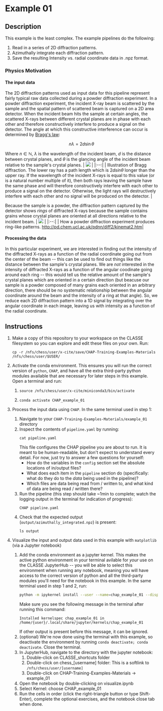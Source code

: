 # Example 01

## Description
This example is the least complex. The example pipelines do the following:
1. Read in a series of 2D diffraction patterns.
1. Azimuthally integrate each diffraction pattern.
1. Save the resulting Intensity vs. radial coordinate data in .npz format.

### Physics Motivation
#### The input data
The 2D diffraction patterns used as input data for this pipeline represent fairly typical raw data collected during a powder diffraction experiment. In a powder diffraction experiment, the incident X-ray beam is scattered by the sample and the spatial pattern of scattered beam is captured on a 2D area detector. When the incident beam hits the sample at certain angles, the scattered X-rays between different crystal planes are in phase with each other and therefore constructively interfere to produce a signal on the detector. The angle at which this constructive interference can occur is determined by [Bragg's law](https://en.wikipedia.org/wiki/Bragg%27s_law): 

$$n\lambda = 2d\sin{\theta}$$

Where $n \in \mathbb{N}$, $\lambda$ is the wavelength of the incident beam, $d$ is the distance between crystal planes, and $\theta$ is the glancing angle of the incident beam relative to the sample's crystal planes.
| ![](https://github.com/keara-soloway/diagrams/blob/main/bragg_diffraction_screenshot_version.png) |
|:--:| 
| Illustration of Bragg diffraction. The lower ray has a path length which is $2dsin{\theta}$ longer than the upper ray. If the wavelength of the incident X-rays is equal to this value (or is a natural number multiple of it), then both rays leaving the sample have the same phase and will therefore constructively interfere with each other to produce a signal on the detector. Otherwise, the light rays will destructively interfere with each other and no signal will be produced on the detector. |

Because the sample is a powder, the diffraction pattern captured by the detector shows _rings_ of diffracted X-rays because the sample contains grains whose crystal planes are oriented at all directions relative to the incident beam.
| ![](http://pd.chem.ucl.ac.uk/pdnn/diff2/cone.gif) | 
|:--:| 
| How a powder diffraction experiment produces ring-like patterns. http://pd.chem.ucl.ac.uk/pdnn/diff2/kinemat2.htm|
#### Processing the data
In this particular experiment, we are interested in finding out the intensity of the diffracted X-rays as a function of the radial coordinate going out from the center of the beam -- this can be used to find out things like the distance between the sample's crystal planes. We are _not_ interested in the intensity of diffracted X-rays as a function of the angular coodinate going around each ring -- this would tell us the relative amount of the sample's crystal planes which are oriented in a certain direction (but beacuse our sample is a powder composed of many grains each oriented in an arbitrary direction, there should be no systematic relationship between the angular coordinate around the beam and the intensity of a ring at that angle). So, we reduce each 2D diffraction pattern into a 1D signal by integrating over the angular coordinate in each image, leaving us with intensity as a function of the radial coordinate.

## Instructions
1. Make a copy of this repository to your workspace on the CLASSE filesystem so you can explore and edit these files on your own. Run:
   ```
   cp -r /nfs/chess/user/x-cite/save/CHAP-Training-Examples-Materials /nfs/chess/user/$USER/
   ```
1. Activate the conda environment. This ensures you will run the correct version of `python`, `CHAP`, and have all the extra third-party python modules available that are necessary for later steps in this example. Open a terminal and run:
    1. ```
       source /nfs/chess/user/x-cite/miniconda3/bin/activate
       ```
    1. ```
       conda activate CHAP_example_01
       ```

1. Process the input data using `CHAP`. In the same terminal used in step 1:
    1. Navigate to your `CHAP-Training-Examples-Materials/example_01` directory
    1. Inspect the contents of `pipeline.yaml` by running:
       ```
       cat pipeline.yaml
       ```
       This file configures the CHAP pipeline you are about to run. It is meant to be human-readable, but don't expect to understand every detail. For now, just try to answer a few questions for yourself:
       - How do the variables in the `config` section set the absolute locations of in/output files?
       - What does each item in the `pipeline` section do (specifically: what do they do to the _data_ being used in the pipeline)?
       - Which files are data being read from / written to, and what kind of data are being read / written there?
    1. Run the pipeline (this step should take ~1min to complete; watch the logging output in the terminal for indication of progress):
       ```
       CHAP pipeline.yaml
       ```
    1. Check that the expected output (`output/azimuthally_integrated.npz`) is present:
       ```
       ls output
       ```

1. Visualize the input and output data used in this example with `matplotlib` (via a Jupyter notebook)
    1. Add the conda environment as a jupyter kernel. This makes the active python environment in your terminal avilable for _your_ use on the CLASSE JupyterHub -- you will be able to select this environment when running any notebook, meaning you will have access to the correct version of python and all the third-party modules you'll need for the notebook in this example. In the same terminal used in step 1 and 2, run:
        ```bash
        python -m ipykernel install --user --name=chap_example_01 --display-name "CHAP_example_01"
        ```
        Make sure you see the following message in the terminal after running this command:
       ```
       Installed kernelspec chap_example_01 in /home/{user}/.local/share/jupyter/kernels/chap_example_01
       ```
       If other output is present before this message, it can be ignored.
    1. (optional) We're now done using the terminal with this example, so deactivate the environment by running `conda deactivate; conda deactivate`. Close the terminal.
    1. In JupyterHub, navigate to the directory with the jupyter notebook:
        1. Double-click on CLASSE_shortcuts folder
        1. Double-click on chess_[username] folder: This is a softlink to `/nfs/chess/user/[username]`
        1. Double-click on CHAP-Training-Examples-Materials -> example_01
    1. Open the notebook by double-clicking on visualize.ipynb
    1. Select Kernel: choose CHAP_example_01
    1. Run the cells in order (click the right-triangle button or type Shift-Enter), complete the optional exercises, and the notebook close tab when done.
